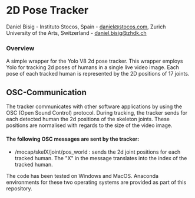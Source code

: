 # 2D Pose Tracker #

Daniel Bisig - Instituto Stocos, Spain - daniel@stocos.com, Zurich University of the Arts, Switzerland - daniel.bisig@zhdk.ch

### Overview ###

A simple wrapper for the Yolo V8 2d pose tracker. This wrapper employs Yolo for tracking 2d poses of humans in a single live video image. Each pose of each tracked human is represented by the 2D positions of 17 joints. 

## OSC-Communication

The tracker communicates with other software applications by using the OSC (Open Sound Control) protocol. During tracking, the tracker sends for each detected human the 2d positions of the skeleton joints. These positions are normalised with regards to the size of the video image. 

#### The following OSC messages are sent by the tracker:

- /mocap/skelX/joint/pos_world <Float> <Float> <Float> <Float> <Float>: sends the 2d joint positions for each tracked human. The "X" in the message translates into the index of the tracked human. 

The code has been tested on Windows and MacOS. Anaconda environments for these two operating systems are provided as part of this repository. 